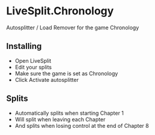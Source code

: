 # LiveSplit.Chronology
Autosplitter / Load Remover for the game Chronology

## Installing
  - Open LiveSplit
  - Edit your splits
  - Make sure the game is set as Chronology
  - Click Activate autosplitter
  
## Splits
  - Automatically splits when starting Chapter 1
  - Will split when leaving each Chapter
  - And splits when losing control at the end of Chapter 8